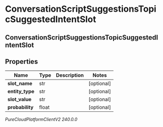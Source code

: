 # ConversationScriptSuggestionsTopicSuggestedIntentSlot

## ConversationScriptSuggestionsTopicSuggestedIntentSlot

## Properties

|Name | Type | Description | Notes|
|------------ | ------------- | ------------- | -------------|
| **slot_name** | str |  | [optional] |
| **entity_type** | str |  | [optional] |
| **slot_value** | str |  | [optional] |
| **probability** | float |  | [optional] |



_PureCloudPlatformClientV2 240.0.0_
